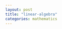 ```yaml
---
layout: post
title: "linear-algebra"
categories: mathematics
---
```


































